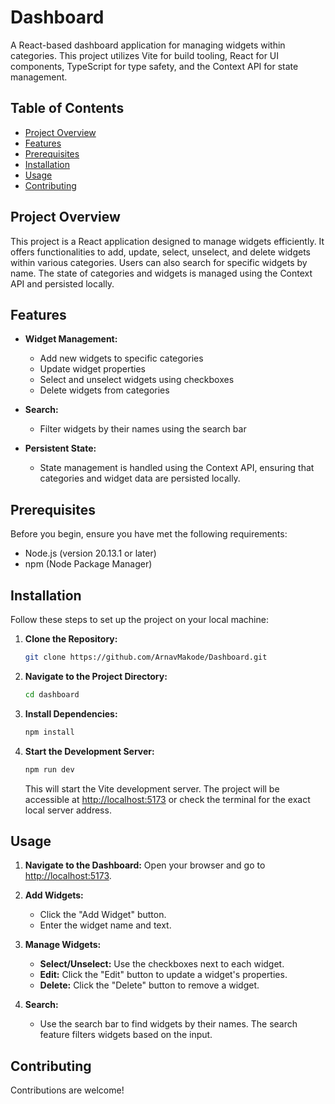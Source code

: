 # Dashboard

A React-based dashboard application for managing widgets within categories. This project utilizes Vite for build tooling, React for UI components, TypeScript for type safety, and the Context API for state management.

## Table of Contents

- [Project Overview](#project-overview)
- [Features](#features)
- [Prerequisites](#prerequisites)
- [Installation](#installation)
- [Usage](#usage)
- [Contributing](#contributing)

## Project Overview

This project is a React application designed to manage widgets efficiently. It offers functionalities to add, update, select, unselect, and delete widgets within various categories. Users can also search for specific widgets by name. The state of categories and widgets is managed using the Context API and persisted locally.

## Features

- **Widget Management:**
  - Add new widgets to specific categories
  - Update widget properties
  - Select and unselect widgets using checkboxes
  - Delete widgets from categories

- **Search:**
  - Filter widgets by their names using the search bar

- **Persistent State:**
  - State management is handled using the Context API, ensuring that categories and widget data are persisted locally.

## Prerequisites

Before you begin, ensure you have met the following requirements:

- Node.js (version 20.13.1 or later)
- npm (Node Package Manager)

## Installation

Follow these steps to set up the project on your local machine:

1. **Clone the Repository:**

    ```bash
    git clone https://github.com/ArnavMakode/Dashboard.git
    ```


2. **Navigate to the Project Directory:**

    ```bash
    cd dashboard
    ```

3. **Install Dependencies:**

    ```bash
    npm install
    ```

4. **Start the Development Server:**

    ```bash
    npm run dev
    ```

    This will start the Vite development server. The project will be accessible at [http://localhost:5173](http://localhost:5173) or check the terminal for the exact local server address.

## Usage

1. **Navigate to the Dashboard:**
   Open your browser and go to [http://localhost:5173](http://localhost:5173).

2. **Add Widgets:**
   - Click the "Add Widget" button.
   - Enter the widget name and text.

3. **Manage Widgets:**
   - **Select/Unselect:** Use the checkboxes next to each widget.
   - **Edit:** Click the "Edit" button to update a widget's properties.
   - **Delete:** Click the "Delete" button to remove a widget.

4. **Search:**
   - Use the search bar to find widgets by their names. The search feature filters widgets based on the input.

## Contributing

Contributions are welcome!